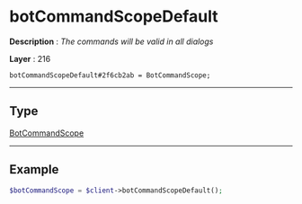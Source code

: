 # botCommandScopeDefault

**Description** : *The commands will be valid in all dialogs*

**Layer** : 216

```tl
botCommandScopeDefault#2f6cb2ab = BotCommandScope;
```

---

## Type

[BotCommandScope](type/BotCommandScope)

---

## Example

```php
$botCommandScope = $client->botCommandScopeDefault();
```